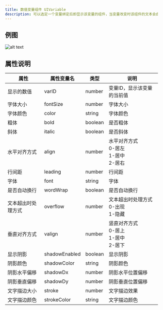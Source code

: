 ```yaml
---
title: 数值变量组件 UIVariable
description: 可以选定一个变量绑定后即显示该变量的组件，当变量改变时该组件的文本会自动更新(实时显示)
---
```


## 例图

![alt text](https://assbak.gcw.wiki/gcw/image/zh_hans/getting-started/13.interface/8.uivariable/image.png)

## 属性说明

| 属性               | 属性变量名    | 类型    | 说明                                       |
| ------------------ | ------------- | ------- | ------------------------------------------ |
| 显示的数值         | varID         | number  | 变量ID，显示该变量的当前值                 |
| 字体大小           | fontSize      | number  | 字体大小                                   |
| 字体颜色           | color         | string  | 字体颜色                                   |
| 粗体               | bold          | boolean | 是否粗体                                   |
| 斜体               | italic        | boolean | 是否斜体                                   |
| 水平对齐方式       | align         | number  | 水平对齐方式<br>0-居左<br>1-居中<br>2-居右 |
| 行间距             | leading       | number  | 行间距                                     |
| 字体               | font          | string  | 字体                                       |
| 是否自动换行       | wordWrap      | boolean | 是否自动换行                               |
| 文本超出时处理方式 | overflow      | number  | 文本超出时处理方式<br>0-出现<br>1-隐藏     |
| 垂直对齐方式       | valign        | number  | 竖直对齐方式<br>0-居上<br>1-居中<br>2-居下 |
| 显示阴影           | shadowEnabled | boolean | 显示阴影                                   |
| 阴影颜色           | shadowColor   | string  | 阴影颜色                                   |
| 阴影水平偏移       | shadowDx      | number  | 阴影水平位置偏移                           |
| 阴影垂直偏移       | shadowDy      | number  | 阴影垂直位置偏移                           |
| 文字描边大小       | stroke        | number  | 文字描边效果                               |
| 文字描边颜色       | strokeColor   | string  | 文字描边颜色                               |

<!-- ## 参考-API

- API-单机版-玩家数值变量组件:UIVariable
- API-网络版-玩家数值变量组件:UIVariable -->
